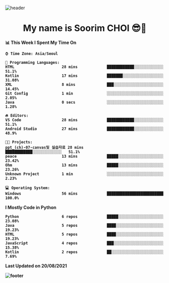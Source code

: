 <!--
**sxxrxm/sxxrxm** is a ✨ _special_ ✨ repository because its `README.md` (this file) appears on your GitHub profile.
-->
![header](https://capsule-render.vercel.app/api?type=Waving&color=gradient&height=300&section=header&text=Soorim%20CHOI&fontSize=90&animation=twinkling&fontAlignY=40)
<h1 align="center">
  My name is <b>Soorim CHOI<b> 😎👋
</h1>
  
<!--START_SECTION:waka-->
📊 **This Week I Spent My Time On** 

```text
⌚︎ Time Zone: Asia/Seoul

💬 Programming Languages: 
HTML                     28 mins             ████████████░░░░░░░░░░░░░   51.1% 
Kotlin                   17 mins             ███████░░░░░░░░░░░░░░░░░░   31.08% 
XML                      8 mins              ███░░░░░░░░░░░░░░░░░░░░░░   14.45% 
Git Config               1 min               ░░░░░░░░░░░░░░░░░░░░░░░░░   2.05% 
Java                     0 secs              ░░░░░░░░░░░░░░░░░░░░░░░░░   1.28%

🔥 Editors: 
VS Code                  28 mins             ████████████░░░░░░░░░░░░░   51.1% 
Android Studio           27 mins             ████████████░░░░░░░░░░░░░   48.9%

🐱‍💻 Projects: 
ppt_(ch)-07-canvas및 실습자료 28 mins             ████████████░░░░░░░░░░░░░   51.1% 
peace                    13 mins             █████░░░░░░░░░░░░░░░░░░░░   23.42% 
Ohm                      13 mins             █████░░░░░░░░░░░░░░░░░░░░   23.26% 
Unknown Project          1 min               ░░░░░░░░░░░░░░░░░░░░░░░░░   2.23%

💻 Operating System: 
Windows                  56 mins             █████████████████████████   100.0%

```

**I Mostly Code in Python** 

```text
Python                   6 repos             █████░░░░░░░░░░░░░░░░░░░░   23.08% 
Java                     5 repos             ████░░░░░░░░░░░░░░░░░░░░░   19.23% 
HTML                     5 repos             ████░░░░░░░░░░░░░░░░░░░░░   19.23% 
JavaScript               4 repos             ███░░░░░░░░░░░░░░░░░░░░░░   15.38% 
Kotlin                   2 repos             ██░░░░░░░░░░░░░░░░░░░░░░░   7.69%

```



 Last Updated on 20/08/2021
<!--END_SECTION:waka-->


![footer](https://capsule-render.vercel.app/api?type=Waving&section=footer&color=gradient&height=300)
